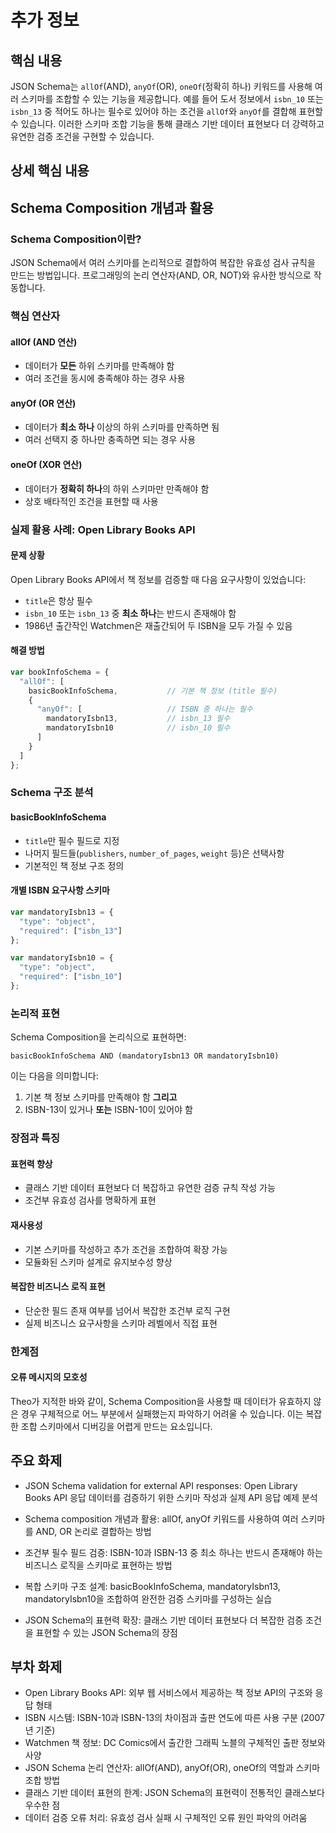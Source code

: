 # 추가 정보

## 핵심 내용
JSON Schema는 `allOf`(AND), `anyOf`(OR), `oneOf`(정확히 하나) 키워드를 사용해 여러 스키마를 조합할 수 있는 기능을 제공합니다. 예를 들어 도서 정보에서 `isbn_10` 또는 `isbn_13` 중 적어도 하나는 필수로 있어야 하는 조건을 `allOf`와 `anyOf`를 결합해 표현할 수 있습니다. 이러한 스키마 조합 기능을 통해 클래스 기반 데이터 표현보다 더 강력하고 유연한 검증 조건을 구현할 수 있습니다.

## 상세 핵심 내용
## Schema Composition 개념과 활용

### Schema Composition이란?
JSON Schema에서 여러 스키마를 논리적으로 결합하여 복잡한 유효성 검사 규칙을 만드는 방법입니다. 프로그래밍의 논리 연산자(AND, OR, NOT)와 유사한 방식으로 작동합니다.

### 핵심 연산자

#### allOf (AND 연산)
- 데이터가 **모든** 하위 스키마를 만족해야 함
- 여러 조건을 동시에 충족해야 하는 경우 사용

#### anyOf (OR 연산)  
- 데이터가 **최소 하나** 이상의 하위 스키마를 만족하면 됨
- 여러 선택지 중 하나만 충족하면 되는 경우 사용

#### oneOf (XOR 연산)
- 데이터가 **정확히 하나**의 하위 스키마만 만족해야 함
- 상호 배타적인 조건을 표현할 때 사용

### 실제 활용 사례: Open Library Books API

#### 문제 상황
Open Library Books API에서 책 정보를 검증할 때 다음 요구사항이 있었습니다:
- `title`은 항상 필수
- `isbn_10` 또는 `isbn_13` 중 **최소 하나**는 반드시 존재해야 함
- 1986년 출간작인 Watchmen은 재출간되어 두 ISBN을 모두 가질 수 있음

#### 해결 방법
```javascript
var bookInfoSchema = {
  "allOf": [
    basicBookInfoSchema,           // 기본 책 정보 (title 필수)
    {
      "anyOf": [                   // ISBN 중 하나는 필수
        mandatoryIsbn13,           // isbn_13 필수
        mandatoryIsbn10            // isbn_10 필수
      ]
    }
  ]
};
```

### Schema 구조 분석

#### basicBookInfoSchema
- `title`만 필수 필드로 지정
- 나머지 필드들(`publishers`, `number_of_pages`, `weight` 등)은 선택사항
- 기본적인 책 정보 구조 정의

#### 개별 ISBN 요구사항 스키마
```javascript
var mandatoryIsbn13 = {
  "type": "object",
  "required": ["isbn_13"]
};

var mandatoryIsbn10 = {
  "type": "object", 
  "required": ["isbn_10"]
};
```

### 논리적 표현
Schema Composition을 논리식으로 표현하면:
```
basicBookInfoSchema AND (mandatoryIsbn13 OR mandatoryIsbn10)
```

이는 다음을 의미합니다:
1. 기본 책 정보 스키마를 만족해야 함 **그리고**
2. ISBN-13이 있거나 **또는** ISBN-10이 있어야 함

### 장점과 특징

#### 표현력 향상
- 클래스 기반 데이터 표현보다 더 복잡하고 유연한 검증 규칙 작성 가능
- 조건부 유효성 검사를 명확하게 표현

#### 재사용성
- 기본 스키마를 작성하고 추가 조건을 조합하여 확장 가능
- 모듈화된 스키마 설계로 유지보수성 향상

#### 복잡한 비즈니스 로직 표현
- 단순한 필드 존재 여부를 넘어서 복잡한 조건부 로직 구현
- 실제 비즈니스 요구사항을 스키마 레벨에서 직접 표현

### 한계점

#### 오류 메시지의 모호성
Theo가 지적한 바와 같이, Schema Composition을 사용할 때 데이터가 유효하지 않은 경우 구체적으로 어느 부분에서 실패했는지 파악하기 어려울 수 있습니다. 이는 복잡한 조합 스키마에서 디버깅을 어렵게 만드는 요소입니다.

## 주요 화제
- JSON Schema validation for external API responses: Open Library Books API 응답 데이터를 검증하기 위한 스키마 작성과 실제 API 응답 예제 분석

- Schema composition 개념과 활용: allOf, anyOf 키워드를 사용하여 여러 스키마를 AND, OR 논리로 결합하는 방법

- 조건부 필수 필드 검증: ISBN-10과 ISBN-13 중 최소 하나는 반드시 존재해야 하는 비즈니스 로직을 스키마로 표현하는 방법

- 복합 스키마 구조 설계: basicBookInfoSchema, mandatoryIsbn13, mandatoryIsbn10을 조합하여 완전한 검증 스키마를 구성하는 실습

- JSON Schema의 표현력 확장: 클래스 기반 데이터 표현보다 더 복잡한 검증 조건을 표현할 수 있는 JSON Schema의 장점

## 부차 화제
- Open Library Books API: 외부 웹 서비스에서 제공하는 책 정보 API의 구조와 응답 형태
- ISBN 시스템: ISBN-10과 ISBN-13의 차이점과 출판 연도에 따른 사용 구분 (2007년 기준)
- Watchmen 책 정보: DC Comics에서 출간한 그래픽 노블의 구체적인 출판 정보와 사양
- JSON Schema 논리 연산자: allOf(AND), anyOf(OR), oneOf의 역할과 스키마 조합 방법
- 클래스 기반 데이터 표현의 한계: JSON Schema의 표현력이 전통적인 클래스보다 우수한 점
- 데이터 검증 오류 처리: 유효성 검사 실패 시 구체적인 오류 원인 파악의 어려움
